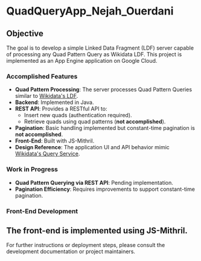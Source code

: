 # QuadQueryApp_Nejah_Ouerdani

## Objective
The goal is to develop a simple Linked Data Fragment (LDF) server capable of processing any Quad Pattern Query as Wikidata LDF. This project is implemented as an App Engine application on Google Cloud.

### Accomplished Features
- **Quad Pattern Processing**: The server processes Quad Pattern Queries similar to [Wikidata's LDF](https://query.wikidata.org/bigdata/ldf).
- **Backend**: Implemented in Java.
- **REST API**: Provides a RESTful API to:
  - Insert new quads (authentication required).
  - Retrieve quads using quad patterns (**not accomplished**).
- **Pagination**: Basic handling implemented but constant-time pagination is **not accomplished**.
- **Front-End**: Built with JS-Mithril.
- **Design Reference**: The application UI and API behavior mimic [Wikidata's Query Service](https://query.wikidata.org/bigdata/ldf).

### Work in Progress
- **Quad Pattern Querying via REST API**: Pending implementation.
- **Pagination Efficiency**: Requires improvements to support constant-time pagination.

### Front-End Development
The front-end is implemented using JS-Mithril.
---
For further instructions or deployment steps, please consult the development documentation or project maintainers.
